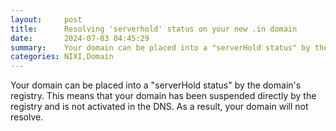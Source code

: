 ```yaml
---
layout:     post
title:      Resolving 'serverhold' status on your new .in domain
date:       2024-07-03 04:45:29
summary:    Your domain can be placed into a "serverHold status" by the domain's registry. This means that your domain has been suspended directly by the registry and is not activated in the DNS. As a result, your domain will not resolve.
categories: NIXI,Domain
---
```


Your domain can be placed into a "serverHold status" by the domain's registry. This means that your domain has been suspended directly by the registry and is not activated in the DNS. As a result, your domain will not resolve.
